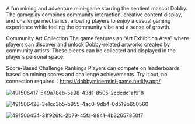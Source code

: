 A fun mining and adventure mini-game starring the sentient mascot Dobby. The gameplay combines community interaction, creative content display, and challenge mechanics, allowing players to enjoy a casual gaming experience while feeling the community vibe and a sense of growth.

Community Art Collection The game features an “Art Exhibition Area” where players can discover and unlock Dobby-related artworks created by community artists. These pieces can be collected and displayed in the player’s personal space.

Score-Based Challenge Rankings Players can compete on leaderboards based on mining scores and challenge achievements. Try it out, no connection required：https://dobbyminermini-game.netlify.app/

![491506417-549a78eb-5e98-43d1-8505-2cdcdc1af918](https://github.com/user-attachments/assets/62808be9-36db-42fd-bd96-9c3658a36c85)

![491506428-3e1cc3b5-b955-4ac0-9db4-0d519b650560](https://github.com/user-attachments/assets/0875e98c-1fdd-44be-a117-0754d7e8133a)

![491506454-31f926fc-2b79-45fa-9841-4b32657850f7](https://github.com/user-attachments/assets/c5fad593-f076-4cf4-b456-c6691d845c8e)
